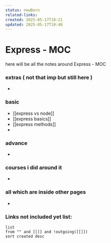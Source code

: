 ```yaml
---
status: newBorn
related-links: 
created: 2025-05-17T10:21
updated: 2025-05-17T10:48
---
```


# Express - MOC

here will be all the notes around Express - MOC


### extras ( not that imp but still here )

- 

### basic

- [[express vs node]]
- [[express basics]]
- [[express methods]]
- 


### advance

- 


### courses i did around it

- 


### all which are inside other pages

- 


### **Links not included yet list:**
```dataview
list
from "" and [[]] and !outgoing([[]])
sort created desc
```
